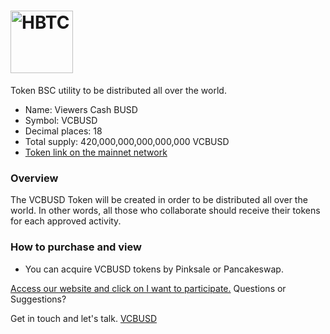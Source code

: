 # <img src="logo/logo.png" alt="HBTC" width="100px">

Token BSC utility to be distributed all over the world.

- Name: Viewers Cash BUSD
- Symbol: VCBUSD
- Decimal places: 18
- Total supply: 420,000,000,000,000,000 VCBUSD
- [Token link on the mainnet network](https://bscscan.com/address/0x7f05F9519Abe92e856A4AAc1C2Cf415Ec3478bB8)

### Overview

The VCBUSD Token will be created in order to be distributed all over the world. In other words, all those who collaborate should receive their tokens for each approved activity.

### How to purchase and view

- You can acquire VCBUSD tokens by Pinksale or Pancakeswap.


[Access our website and click on I want to participate.](https://socialcryptomaniac.com/)
Questions or Suggestions?

Get in touch and let's talk.
[VCBUSD](mailto:vcbusd@socialcryptomaniac.com)
